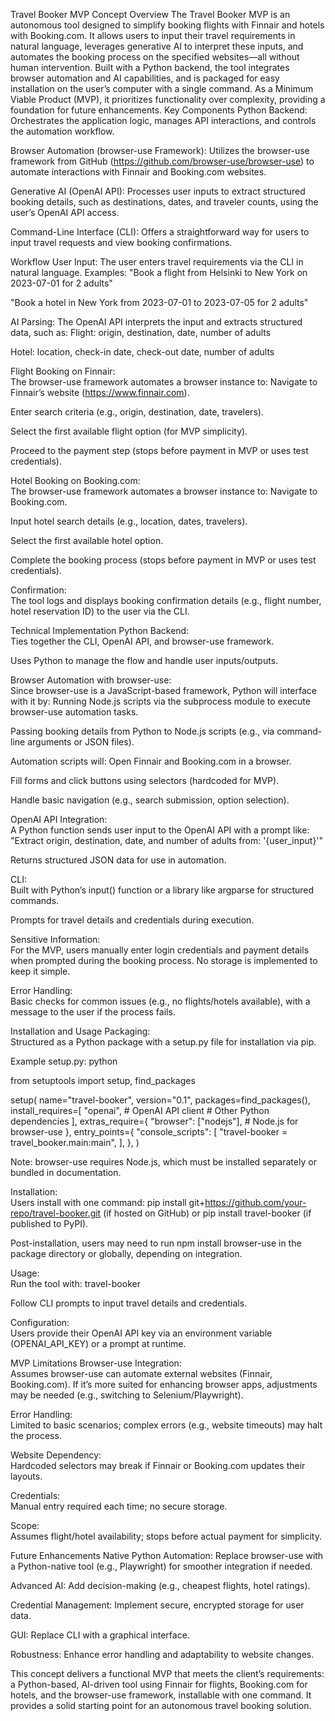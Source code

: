Travel Booker MVP Concept
Overview
The Travel Booker MVP is an autonomous tool designed to simplify booking flights with Finnair and hotels with Booking.com. It allows users to input their travel requirements in natural language, leverages generative AI to interpret these inputs, and automates the booking process on the specified websites—all without human intervention. Built with a Python backend, the tool integrates browser automation and AI capabilities, and is packaged for easy installation on the user’s computer with a single command. As a Minimum Viable Product (MVP), it prioritizes functionality over complexity, providing a foundation for future enhancements.
Key Components
Python Backend: Orchestrates the application logic, manages API interactions, and controls the automation workflow.

Browser Automation (browser-use Framework): Utilizes the browser-use framework from GitHub (https://github.com/browser-use/browser-use) to automate interactions with Finnair and Booking.com websites.

Generative AI (OpenAI API): Processes user inputs to extract structured booking details, such as destinations, dates, and traveler counts, using the user’s OpenAI API access.

Command-Line Interface (CLI): Offers a straightforward way for users to input travel requests and view booking confirmations.

Workflow
User Input:
The user enters travel requirements via the CLI in natural language. Examples:
"Book a flight from Helsinki to New York on 2023-07-01 for 2 adults"

"Book a hotel in New York from 2023-07-01 to 2023-07-05 for 2 adults"

AI Parsing:
The OpenAI API interprets the input and extracts structured data, such as:
Flight: origin, destination, date, number of adults

Hotel: location, check-in date, check-out date, number of adults

Flight Booking on Finnair:  
The browser-use framework automates a browser instance to:
Navigate to Finnair’s website (https://www.finnair.com).

Enter search criteria (e.g., origin, destination, date, travelers).

Select the first available flight option (for MVP simplicity).

Proceed to the payment step (stops before payment in MVP or uses test credentials).

Hotel Booking on Booking.com:  
The browser-use framework automates a browser instance to:
Navigate to Booking.com.

Input hotel search details (e.g., location, dates, travelers).

Select the first available hotel option.

Complete the booking process (stops before payment in MVP or uses test credentials).

Confirmation:  
The tool logs and displays booking confirmation details (e.g., flight number, hotel reservation ID) to the user via the CLI.

Technical Implementation
Python Backend:  
Ties together the CLI, OpenAI API, and browser-use framework.

Uses Python to manage the flow and handle user inputs/outputs.

Browser Automation with browser-use:  
Since browser-use is a JavaScript-based framework, Python will interface with it by:
Running Node.js scripts via the subprocess module to execute browser-use automation tasks.

Passing booking details from Python to Node.js scripts (e.g., via command-line arguments or JSON files).

Automation scripts will:
Open Finnair and Booking.com in a browser.

Fill forms and click buttons using selectors (hardcoded for MVP).

Handle basic navigation (e.g., search submission, option selection).

OpenAI API Integration:  
A Python function sends user input to the OpenAI API with a prompt like:
"Extract origin, destination, date, and number of adults from: '{user_input}'"  

Returns structured JSON data for use in automation.

CLI:  
Built with Python’s input() function or a library like argparse for structured commands.

Prompts for travel details and credentials during execution.

Sensitive Information:  
For the MVP, users manually enter login credentials and payment details when prompted during the booking process. No storage is implemented to keep it simple.

Error Handling:  
Basic checks for common issues (e.g., no flights/hotels available), with a message to the user if the process fails.

Installation and Usage
Packaging:  
Structured as a Python package with a setup.py file for installation via pip.

Example setup.py:
python

from setuptools import setup, find_packages

setup(
    name="travel-booker",
    version="0.1",
    packages=find_packages(),
    install_requires=[
        "openai",  # OpenAI API client
        # Other Python dependencies
    ],
    extras_require={
        "browser": ["nodejs"],  # Node.js for browser-use
    },
    entry_points={
        "console_scripts": [
            "travel-booker = travel_booker.main:main",
        ],
    },
)

Note: browser-use requires Node.js, which must be installed separately or bundled in documentation.

Installation:  
Users install with one command:
pip install git+https://github.com/your-repo/travel-booker.git (if hosted on GitHub)
or pip install travel-booker (if published to PyPI).

Post-installation, users may need to run npm install browser-use in the package directory or globally, depending on integration.

Usage:  
Run the tool with: travel-booker

Follow CLI prompts to input travel details and credentials.

Configuration:  
Users provide their OpenAI API key via an environment variable (OPENAI_API_KEY) or a prompt at runtime.

MVP Limitations
Browser-use Integration:  
Assumes browser-use can automate external websites (Finnair, Booking.com). If it’s more suited for enhancing browser apps, adjustments may be needed (e.g., switching to Selenium/Playwright).

Error Handling:  
Limited to basic scenarios; complex errors (e.g., website timeouts) may halt the process.

Website Dependency:  
Hardcoded selectors may break if Finnair or Booking.com updates their layouts.

Credentials:  
Manual entry required each time; no secure storage.

Scope:  
Assumes flight/hotel availability; stops before actual payment for simplicity.

Future Enhancements
Native Python Automation: Replace browser-use with a Python-native tool (e.g., Playwright) for smoother integration if needed.

Advanced AI: Add decision-making (e.g., cheapest flights, hotel ratings).

Credential Management: Implement secure, encrypted storage for user data.

GUI: Replace CLI with a graphical interface.

Robustness: Enhance error handling and adaptability to website changes.

This concept delivers a functional MVP that meets the client’s requirements: a Python-based, AI-driven tool using Finnair for flights, Booking.com for hotels, and the browser-use framework, installable with one command. It provides a solid starting point for an autonomous travel booking solution.


